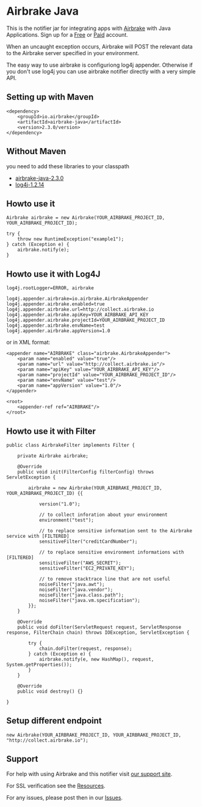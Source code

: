 Airbrake Java
=============

This is the notifier jar for integrating apps with [Airbrake](http://airbrake.io) with Java Applications. Sign up for a [Free](https://airbrake.io/account/new/Free) or [Paid](https://airbrake.io/account/new?source=github) account.

When an uncaught exception occurs, Airbrake will POST the relevant data
to the Airbrake server specified in your environment.

The easy way to use airbrake is configuriong log4j appender. Otherwise if you don't 
use log4j you can use airbrake notifier directly with a very simple API.

Setting up with Maven
---------------------

	<dependency>
		<groupId>io.airbrake</groupId>
		<artifactId>airbrake-java</artifactId>
		<version>2.3.0/version>
	</dependency>


Without Maven
-------------

you need to add these libraries to your classpath
 * [airbrake-java-2.3.0](https://github.com/airbrake/airbrake-java/blob/master/maven2/io/airbrake/airbrake-java/2.3.0/airbrake-java-2.3.0.jar?raw=true)
 * [log4j-1.2.14](https://github.com/airbrake/airbrake-java/blob/master/maven2/log4j/1.2.14/log4j-1.2.14.jar?raw=true)


Howto use it
------------------------------

	Airbrake airbrake = new Airbrake(YOUR_AIRBRAKE_PROJECT_ID, YOUR_AIRBRAKE_PROJECT_ID);

	try {
		throw new RuntimeException("example1");
	} catch (Exception e) {
		airbrake.notify(e);
	}



Howto use it with Log4J
-----------------------

	log4j.rootLogger=ERROR, airbrake

	log4j.appender.airbrake=io.airbrake.AirbrakeAppender
	log4j.appender.airbrake.enabled=true
	log4j.appender.airbrake.url=http://collect.airbrake.io
	log4j.appender.airbrake.apiKey=YOUR_AIRBRAKE_API_KEY
	log4j.appender.airbrake.projectId=YOUR_AIRBRAKE_PROJECT_ID
	log4j.appender.airbrake.envName=test
	log4j.appender.airbrake.appVersion=1.0

or in XML format:

	<appender name="AIRBRAKE" class="airbrake.AirbrakeAppender">
		<param name="enabled" value="true"/>
		<param name="url" value="http://collect.airbrake.io"/>
		<param name="apiKey" value="YOUR_AIRBRAKE_API_KEY"/>
		<param name="projectId" value="YOUR_AIRBRAKE_PROJECT_ID"/>
		<param name="envName" value="test"/>
		<param name="appVersion" value="1.0"/>
	</appender>

	<root>
		<appender-ref ref="AIRBRAKE"/>
	</root>


Howto use it with Filter
------------------------

	public class AirbrakeFilter implements Filter {

		private Airbrake airbrake;

		@Override
		public void init(FilterConfig filterConfig) throws ServletException {

			airbrake = new Airbrake(YOUR_AIRBRAKE_PROJECT_ID, YOUR_AIRBRAKE_PROJECT_ID) {{

				version("1.0");

				// to collect inforation about your environment
				environment("test");

				// to replace sensitive information sent to the Airbrake service with [FILTERED]
				sensitiveFilter("creditCardNumber");

				// to replace sensitive environment informations with [FILTERED]
				sensitiveFilter("AWS_SECRET");
				sensitiveFilter("EC2_PRIVATE_KEY");

				// to remove stacktrace line that are not useful
				noiseFilter("java.awt");
				noiseFilter("java.vendor");
				noiseFilter("java.class.path");
				noiseFilter("java.vm.specification");
			}};
		}

		@Override
		public void doFilter(ServletRequest request, ServletResponse response, FilterChain chain) throws IOException, ServletException {

			try {
				chain.doFilter(request, response);
			} catch (Exception e) {
				airbrake.notify(e, new HashMap(), request, System.getProperties());
			}
		}
	
		@Override
		public void destroy() {}

	}


Setup different endpoint
------------------------

	new Airbrake(YOUR_AIRBRAKE_PROJECT_ID, YOUR_AIRBRAKE_PROJECT_ID, "http://collect.airbrake.io");




Support
-------

For help with using Airbrake and this notifier visit [our support site](http://help.airbrake.io).

For SSL verification see the [Resources](https://github.com/airbrake/airbrake/blob/master/resources/README.md).

For any issues, please post then in our [Issues](https://github.com/airbrake/airbrake-java/issues).


